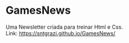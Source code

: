 # GamesNews
Uma Newsletter criada para treinar Html e Css.
<br> Link: https://sntgrazi.github.io/GamesNews/

